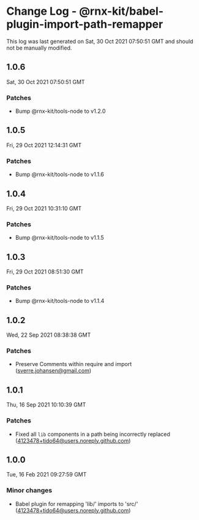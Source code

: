# Change Log - @rnx-kit/babel-plugin-import-path-remapper

This log was last generated on Sat, 30 Oct 2021 07:50:51 GMT and should not be manually modified.

<!-- Start content -->

## 1.0.6

Sat, 30 Oct 2021 07:50:51 GMT

### Patches

- Bump @rnx-kit/tools-node to v1.2.0

## 1.0.5

Fri, 29 Oct 2021 12:14:31 GMT

### Patches

- Bump @rnx-kit/tools-node to v1.1.6

## 1.0.4

Fri, 29 Oct 2021 10:31:10 GMT

### Patches

- Bump @rnx-kit/tools-node to v1.1.5

## 1.0.3

Fri, 29 Oct 2021 08:51:30 GMT

### Patches

- Bump @rnx-kit/tools-node to v1.1.4

## 1.0.2

Wed, 22 Sep 2021 08:38:38 GMT

### Patches

- Preserve Comments within require and import (sverre.johansen@gmail.com)

## 1.0.1

Thu, 16 Sep 2021 10:10:39 GMT

### Patches

- Fixed all `lib` components in a path being incorrectly replaced (4123478+tido64@users.noreply.github.com)

## 1.0.0

Tue, 16 Feb 2021 09:27:59 GMT

### Minor changes

- Babel plugin for remapping 'lib/' imports to 'src/' (4123478+tido64@users.noreply.github.com)
